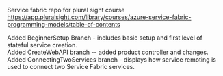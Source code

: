 Service fabric repo for plural sight course 
https://app.pluralsight.com/library/courses/azure-service-fabric-programming-models/table-of-contents

Added BeginnerSetup Branch - includes basic setup and first level of stateful service creation.   
Added CreateWebAPI branch -- added product controller and changes.   
Added ConnectingTwoServices branch - displays how service remoting is used to connect two Service Fabric services.   
